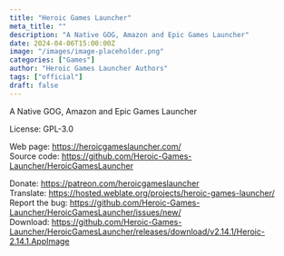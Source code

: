 ```yaml
---
title: "Heroic Games Launcher"
meta_title: ""
description: "A Native GOG, Amazon and Epic Games Launcher"
date: 2024-04-06T15:00:00Z
image: "/images/image-placeholder.png"
categories: ["Games"]
author: "Heroic Games Launcher Authors"
tags: ["official"]
draft: false
---
```


A Native GOG, Amazon and Epic Games Launcher

License: GPL-3.0

Web page: https://heroicgameslauncher.com/  
Source code: https://github.com/Heroic-Games-Launcher/HeroicGamesLauncher

Donate: https://patreon.com/heroicgameslauncher  
Translate: https://hosted.weblate.org/projects/heroic-games-launcher/  
Report the bug: https://github.com/Heroic-Games-Launcher/HeroicGamesLauncher/issues/new/  
Download: https://github.com/Heroic-Games-Launcher/HeroicGamesLauncher/releases/download/v2.14.1/Heroic-2.14.1.AppImage
